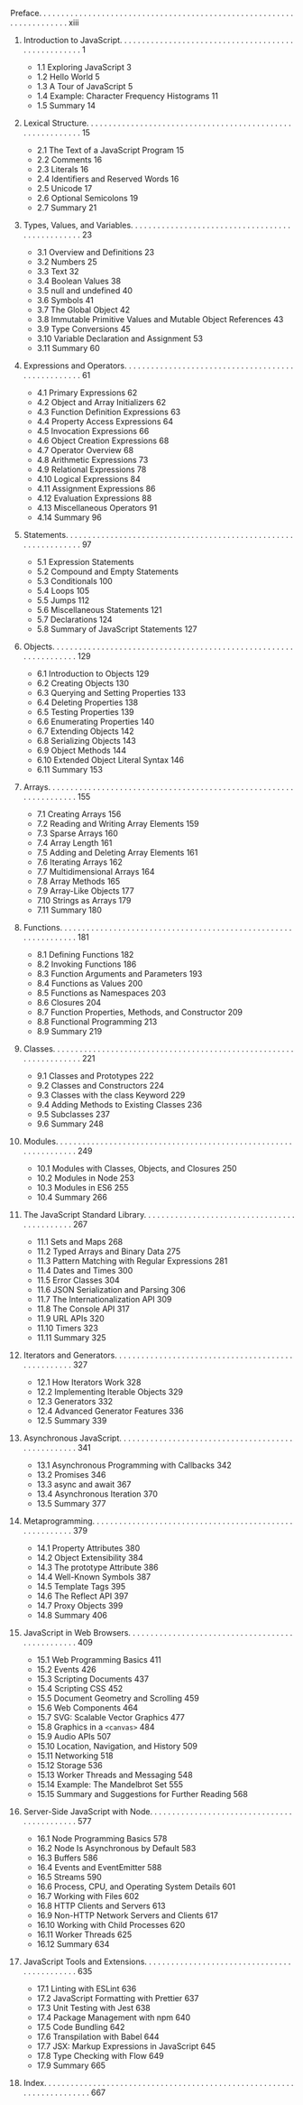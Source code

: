 

Preface. . . . . . . . . . . . . . . . . . . . . . . . . . . . . . . . . . . . . . . . . . . . . . . . . . . . . . . . . . . . . . . . . . . . . . xiii

1. Introduction to JavaScript. . . . . . . . . . . . . . . . . . . . . . . . . . . . . . . . . . . . . . . . . . . . . . . . . . . . 1 
    * 1.1 Exploring JavaScript 3 
    * 1.2 Hello World 5 
    * 1.3 A Tour of JavaScript 5 
    * 1.4 Example: Character Frequency Histograms 11 
    * 1.5 Summary 14

2. Lexical Structure. . . . . . . . . . . . . . . . . . . . . . . . . . . . . . . . . . . . . . . . . . . . . . . . . . . . . . . . . . . 15 
    * 2.1 The Text of a JavaScript Program 15 
    * 2.2 Comments 16 
    * 2.3 Literals 16 
    * 2.4 Identifiers and Reserved Words 16 
    * 2.5 Unicode 17 
    * 2.6 Optional Semicolons 19 
    * 2.7 Summary 21
3. Types, Values, and Variables. . . . . . . . . . . . . . . . . . . . . . . . . . . . . . . . . . . . . . . . . . . . . . . . . 23 
    * 3.1 Overview and Definitions 23 
    * 3.2 Numbers 25 
    * 3.3 Text 32 
    * 3.4 Boolean Values 38 
    * 3.5 null and undefined 40 
    * 3.6 Symbols 41 
    * 3.7 The Global Object 42 
    * 3.8 Immutable Primitive Values and Mutable Object References 43 
    * 3.9 Type Conversions 45
    * 3.10 Variable Declaration and Assignment 53 
    * 3.11 Summary 60
4. Expressions and Operators. . . . . . . . . . . . . . . . . . . . . . . . . . . . . . . . . . . . . . . . . . . . . . . . . . . 61 
    * 4.1 Primary Expressions 62 
    * 4.2 Object and Array Initializers 62 
    * 4.3 Function Definition Expressions 63 
    * 4.4 Property Access Expressions 64 
    * 4.5 Invocation Expressions 66 
    * 4.6 Object Creation Expressions 68 
    * 4.7 Operator Overview 68 
    * 4.8 Arithmetic Expressions 73 
    * 4.9 Relational Expressions 78 
    * 4.10 Logical Expressions 84 
    * 4.11 Assignment Expressions 86 
    * 4.12 Evaluation Expressions 88 
    * 4.13 Miscellaneous Operators 91 
    * 4.14 Summary 96
5. Statements. . . . . . . . . . . . . . . . . . . . . . . . . . . . . . . . . . . . . . . . . . . . . . . . . . . . . . . . . . . . . . . . 97
    * 5.1 Expression Statements
    * 5.2 Compound and Empty Statements
    * 5.3 Conditionals 100 
    * 5.4 Loops 105 
    * 5.5 Jumps 112 
    * 5.6 Miscellaneous Statements 121 
    * 5.7 Declarations 124 
    * 5.8 Summary of JavaScript Statements 127
6. Objects. . . . . . . . . . . . . . . . . . . . . . . . . . . . . . . . . . . . . . . . . . . . . . . . . . . . . . . . . . . . . . . . . . 129 
    * 6.1 Introduction to Objects 129 
    * 6.2 Creating Objects 130 
    * 6.3 Querying and Setting Properties 133 
    * 6.4 Deleting Properties 138 
    * 6.5 Testing Properties 139 
    * 6.6 Enumerating Properties 140 
    * 6.7 Extending Objects 142 
    * 6.8 Serializing Objects 143 
    * 6.9 Object Methods 144 
    * 6.10 Extended Object Literal Syntax 146 
    * 6.11 Summary 153
7. Arrays. . . . . . . . . . . . . . . . . . . . . . . . . . . . . . . . . . . . . . . . . . . . . . . . . . . . . . . . . . . . . . . . . . . 155 
    * 7.1 Creating Arrays 156 
    * 7.2 Reading and Writing Array Elements 159 
    * 7.3 Sparse Arrays 160 
    * 7.4 Array Length 161 
    * 7.5 Adding and Deleting Array Elements 161 
    * 7.6 Iterating Arrays 162 
    * 7.7 Multidimensional Arrays 164 
    * 7.8 Array Methods 165 
    * 7.9 Array-Like Objects 177 
    * 7.10 Strings as Arrays 179 
    * 7.11 Summary 180
8. Functions. . . . . . . . . . . . . . . . . . . . . . . . . . . . . . . . . . . . . . . . . . . . . . . . . . . . . . . . . . . . . . . . 181 
    * 8.1 Defining Functions 182 
    * 8.2 Invoking Functions 186 
    * 8.3 Function Arguments and Parameters 193 
    * 8.4 Functions as Values 200 
    * 8.5 Functions as Namespaces 203 
    * 8.6 Closures 204 
    * 8.7 Function Properties, Methods, and Constructor 209 
    * 8.8 Functional Programming 213 
    * 8.9 Summary 219
9. Classes. . . . . . . . . . . . . . . . . . . . . . . . . . . . . . . . . . . . . . . . . . . . . . . . . . . . . . . . . . . . . . . . . . . 221 
    * 9.1 Classes and Prototypes 222 
    * 9.2 Classes and Constructors 224 
    * 9.3 Classes with the class Keyword 229 
    * 9.4 Adding Methods to Existing Classes 236 
    * 9.5 Subclasses 237 
    * 9.6 Summary 248
10. Modules. . . . . . . . . . . . . . . . . . . . . . . . . . . . . . . . . . . . . . . . . . . . . . . . . . . . . . . . . . . . . . . . . 249 
    * 10.1 Modules with Classes, Objects, and Closures 250 
    * 10.2 Modules in Node 253 
    * 10.3 Modules in ES6 255 
    * 10.4 Summary 266
11. The JavaScript Standard Library. . . . . . . . . . . . . . . . . . . . . . . . . . . . . . . . . . . . . . . . . . . . . 267 
    * 11.1 Sets and Maps 268 
    * 11.2 Typed Arrays and Binary Data 275 
    * 11.3 Pattern Matching with Regular Expressions 281
    * 11.4 Dates and Times 300 
    * 11.5 Error Classes 304 
    * 11.6 JSON Serialization and Parsing 306 
    * 11.7 The Internationalization API 309 
    * 11.8 The Console API 317 
    * 11.9 URL APIs 320 
    * 11.10 Timers 323 
    * 11.11 Summary 325
12. Iterators and Generators. . . . . . . . . . . . . . . . . . . . . . . . . . . . . . . . . . . . . . . . . . . . . . . . . . . 327
    * 12.1 How Iterators Work 328 
    * 12.2 Implementing Iterable Objects 329 
    * 12.3 Generators 332 
    * 12.4 Advanced Generator Features 336 
    * 12.5 Summary 339
13. Asynchronous JavaScript. . . . . . . . . . . . . . . . . . . . . . . . . . . . . . . . . . . . . . . . . . . . . . . . . . . 341
    * 13.1 Asynchronous Programming with Callbacks 342 
    * 13.2 Promises 346 
    * 13.3 async and await 367 
    * 13.4 Asynchronous Iteration 370 
    * 13.5 Summary 377
14. Metaprogramming. . . . . . . . . . . . . . . . . . . . . . . . . . . . . . . . . . . . . . . . . . . . . . . . . . . . . . . . 379
    * 14.1 Property Attributes 380 
    * 14.2 Object Extensibility 384 
    * 14.3 The prototype Attribute 386 
    * 14.4 Well-Known Symbols 387 
    * 14.5 Template Tags 395 
    * 14.6 The Reflect API 397 
    * 14.7 Proxy Objects 399 
    * 14.8 Summary 406
15. JavaScript in Web Browsers. . . . . . . . . . . . . . . . . . . . . . . . . . . . . . . . . . . . . . . . . . . . . . . . . 409
    * 15.1 Web Programming Basics 411 
    * 15.2 Events 426 
    * 15.3 Scripting Documents 437 
    * 15.4 Scripting CSS 452 
    * 15.5 Document Geometry and Scrolling 459 
    * 15.6 Web Components 464 
    * 15.7 SVG: Scalable Vector Graphics 477 
    * 15.8 Graphics in a `<canvas>` 484
    * 15.9 Audio APIs 507 
    * 15.10 Location, Navigation, and History 509 
    * 15.11 Networking 518 
    * 15.12 Storage 536 
    * 15.13 Worker Threads and Messaging 548 
    * 15.14 Example: The Mandelbrot Set 555 
    * 15.15 Summary and Suggestions for Further Reading 568
16. Server-Side JavaScript with Node. . . . . . . . . . . . . . . . . . . . . . . . . . . . . . . . . . . . . . . . . . . . 577 
    * 16.1 Node Programming Basics 578 
    * 16.2 Node Is Asynchronous by Default 583 
    * 16.3 Buffers 586 
    * 16.4 Events and EventEmitter 588 
    * 16.5 Streams 590 
    * 16.6 Process, CPU, and Operating System Details 601 
    * 16.7 Working with Files 602 
    * 16.8 HTTP Clients and Servers 613 
    * 16.9 Non-HTTP Network Servers and Clients 617 
    * 16.10 Working with Child Processes 620 
    * 16.11 Worker Threads 625 
    * 16.12 Summary 634
17. JavaScript Tools and Extensions. . . . . . . . . . . . . . . . . . . . . . . . . . . . . . . . . . . . . . . . . . . . . 635 
    * 17.1 Linting with ESLint 636 
    * 17.2 JavaScript Formatting with Prettier 637 
    * 17.3 Unit Testing with Jest 638 
    * 17.4 Package Management with npm 640 
    * 17.5 Code Bundling 642 
    * 17.6 Transpilation with Babel 644 
    * 17.7 JSX: Markup Expressions in JavaScript 645 
    * 17.8 Type Checking with Flow 649 
    * 17.9 Summary 665
18. Index. . . . . . . . . . . . . . . . . . . . . . . . . . . . . . . . . . . . . . . . . . . . . . . . . . . . . . . . . . . . . . . . . . . . . . . 667